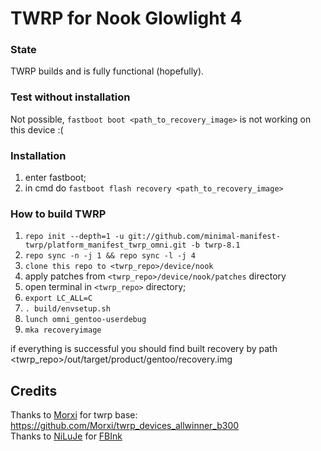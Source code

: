 # TWRP for Nook Glowlight 4
### State
TWRP builds and is fully functional (hopefully).

### Test without installation
Not possible, `fastboot boot <path_to_recovery_image>` is not working on this device :(

### Installation
1) enter fastboot;
2) in cmd do `fastboot flash recovery <path_to_recovery_image>`

### How to build TWRP
1. `repo init --depth=1 -u git://github.com/minimal-manifest-twrp/platform_manifest_twrp_omni.git -b twrp-8.1`
2. `repo sync -n -j 1 && repo sync -l -j 4`
3. `clone this repo to <twrp_repo>/device/nook`
4. apply patches from `<twrp_repo>/device/nook/patches` directory
5. open terminal in `<twrp_repo>` directory;
6. `export LC_ALL=C`
7. `. build/envsetup.sh`
8. `lunch omni_gentoo-userdebug`
9. `mka recoveryimage`

if everything is successful you should find built recovery by path <twrp_repo>/out/target/product/gentoo/recovery.img

## Credits
Thanks to [Morxi](https://github.com/Morxi) for twrp base: https://github.com/Morxi/twrp_devices_allwinner_b300  
Thanks to [NiLuJe](https://github.com/NiLuJe) for [FBInk](https://github.com/NiLuJe/FBInk)
